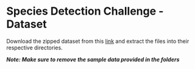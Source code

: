 # Species Detection Challenge - Dataset
Download the zipped dataset from this [link](https://drive.google.com/drive/folders/1rBEf_T1YUZo1NDCez_oypF5JktJSyTrE) and extract the files into their respective directories.

***Note: Make sure to remove the sample data provided in the folders***
